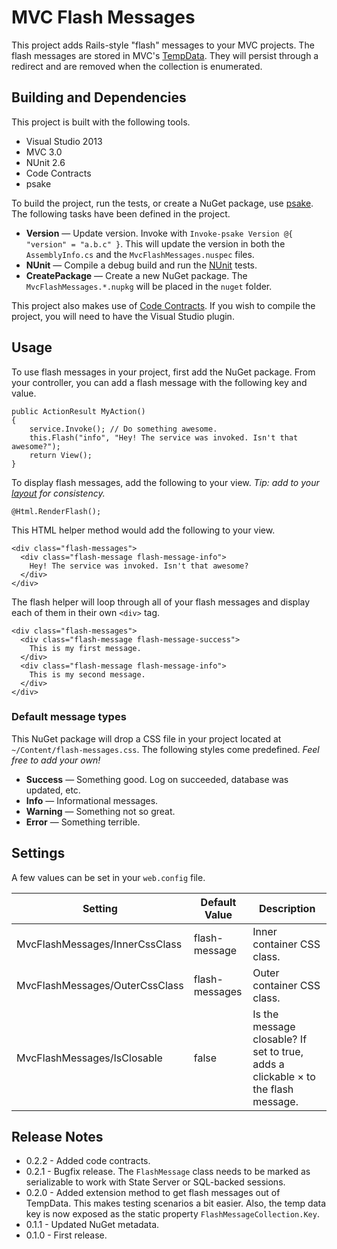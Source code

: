 # MVC Flash Messages

This project adds Rails-style "flash" messages to your MVC projects. The flash messages are stored in MVC's [TempData](http://msdn.microsoft.com/en-us/library/system.web.mvc.tempdatadictionary.aspx). They will persist through a redirect and are removed when the collection is enumerated.

## Building and Dependencies

This project is built with the following tools.

- Visual Studio 2013
- MVC 3.0
- NUnit 2.6
- Code Contracts
- psake

To build the project, run the tests, or create a NuGet package, use [psake](https://github.com/psake/psake). The following tasks have been defined in the project.

- **Version** &mdash; Update version. Invoke with `Invoke-psake Version @{ "version" = "a.b.c" }`. This will update the version in both the `AssemblyInfo.cs` and the `MvcFlashMessages.nuspec` files.
- **NUnit** &mdash; Compile a debug build and run the [NUnit](http://nunit.org) tests.
- **CreatePackage** &mdash; Create a new NuGet package. The `MvcFlashMessages.*.nupkg` will be placed in the `nuget` folder.

This project also makes use of [Code Contracts](http://visualstudiogallery.msdn.microsoft.com/1ec7db13-3363-46c9-851f-1ce455f66970). If you wish to compile the project, you will need to have the Visual Studio plugin.

## Usage

To use flash messages in your project, first add the NuGet package. From your controller, you can add a flash message with the following key and value.

    public ActionResult MyAction()
	{ 
        service.Invoke(); // Do something awesome.
        this.Flash("info", "Hey! The service was invoked. Isn't that awesome?");
        return View();
    }

To display flash messages, add the following to your view. *Tip: add to your [layout](https://github.com/jarrettmeyer/mvcflashmessages/blob/master/source/Sample/Views/Shared/_Layout.cshtml) for consistency.*

    @Html.RenderFlash();

This HTML helper method would add the following to your view.

    <div class="flash-messages">
      <div class="flash-message flash-message-info">
        Hey! The service was invoked. Isn't that awesome?
      </div>
    </div>

The flash helper will loop through all of your flash messages and display each of them in their own `<div>` tag.

    <div class="flash-messages">
      <div class="flash-message flash-message-success">
        This is my first message.
      </div>
      <div class="flash-message flash-message-info">
        This is my second message.
      </div>
    </div>

### Default message types

This NuGet package will drop a CSS file in your project located at `~/Content/flash-messages.css`. The following styles come predefined. *Feel free to add your own!*

- **Success** &mdash; Something good. Log on succeeded, database was updated, etc.
- **Info** &mdash; Informational messages.
- **Warning** &mdash; Something not so great.
- **Error** &mdash; Something terrible.

## Settings

A few values can be set in your `web.config` file.

| Setting | Default Value | Description |
|---------|---------------|-------------|
| MvcFlashMessages/InnerCssClass | flash-message | Inner container CSS class. |
| MvcFlashMessages/OuterCssClass | flash-messages | Outer container CSS class. |
| MvcFlashMessages/IsClosable | false | Is the message closable? If set to true, adds a clickable &times; to the flash message. |

## Release Notes

- 0.2.2 - Added code contracts.
- 0.2.1 - Bugfix release. The `FlashMessage` class needs to be marked as serializable to work with State Server or SQL-backed sessions.
- 0.2.0 - Added extension method to get flash messages out of TempData. This makes testing scenarios a bit easier. Also, the temp data key is now exposed as the static property `FlashMessageCollection.Key`.
- 0.1.1 - Updated NuGet metadata.
- 0.1.0 - First release.
